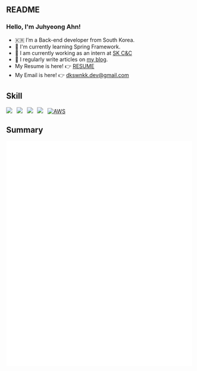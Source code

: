 ## README

### Hello, I'm Juhyeong Ahn!
- 🇰🇷 I’m a Back-end developer from South Korea.
- 🌱 I'm currently learning Spring Framework.
- 🔭 I am currently working as an intern at [SK C&C](https://www.skcc.co.kr/)
- 📝 I regularly write articles on [my blog](https://dkswnkk.tistory.com/).  
- My Resume is here! 👉 [RESUME](https://big-marjoram-ffc.notion.site/4179a4f44b2e4789b280720cb13b21fc)
- My Email is here! 👉  dkswnkk.dev@gmail.com

## Skill
<img src="https://img.shields.io/badge/Java-E34F26?style=flat-square&logo=Java&logoColor=white"/></a> &nbsp;
<img src="https://img.shields.io/badge/Spring-6DB33F?style=flat-square&logo=Spring&logoColor=white"/></a> &nbsp;
<img src="https://img.shields.io/badge/Spring Boot-6DB33F?style=flat-square&logo=Spring Boot&logoColor=white"/></a> &nbsp;
<img src="https://img.shields.io/badge/MySQL-4479A1?style=flat-square&logo=MySQL&logoColor=white"/></a> &nbsp;
[![AWS](https://img.shields.io/badge/AWS-%23FF9900.svg?style=flat-square&for-the-badge&logo=amazon-aws&logoColor=white)](https://chloe-codes1.gitbook.io/til/aws)&nbsp;

## Summary
<p align ="left">
<img align="center" src="/github-metrics-dkswnkk-main.svg" alt="Metrics" width="500">
</p>
